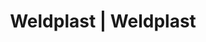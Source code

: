 ---
Filename: "eshop-products-variant234"
Link: "file:/Users/vinayakpatel/Downloads/www.weldplast.cz/eshop_products_compare/add/eshop-products-variant234"
product_name: "null"
product_id: "null"
title: "Weldplast | Weldplast"
product_desc: ""
product_specs: ""
product_downloads: ""
href: ""
p_desc_2: ""
accessories: ""
similar_products: ""
---